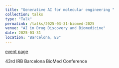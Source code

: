 ```yaml
---
title: "Generative AI for molecular engineering "
collection: talks
type: "Talk"
permalink: /talks/2025-03-31-biomed-2025
venue: "AI in Drug Discovery and Biomedicine"
date: 2025-03-31
location: "Barcelona, ES"
---
```


[event page](https://www.irbbarcelona.org/en/events/ai-drug-discovery-and-biomedicine)

43rd IRB Barcelona BioMed Conference
